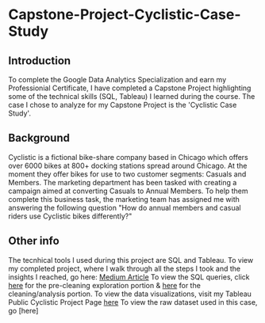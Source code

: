 # Capstone-Project-Cyclistic-Case-Study
## Introduction
To complete the Google Data Analytics Specialization and earn my Professionial Certificate, I have completed a Capstone Project highlighting some of the technical skills (SQL, Tableau) I learned during the course. The case I chose to analyze for my Capstone Project is the 'Cyclistic Case Study'.

## Background
Cyclistic is a fictional bike-share company based in Chicago which offers over 6000 bikes at 800+ docking stations spread around Chicago. At the moment they offer bikes for use to two customer segments: Casuals and Members.
The marketing department has been tasked with creating a campaign aimed at converting Casuals to Annual Members. To help them complete this business task, the marketing team has assigned me with answering the following question "How do annual members and casual riders use Cyclistic bikes differently?"

## Other info
The tecnhical tools I used during this project are SQL and Tableau.
To view my completed project, where I walk through all the steps I took and the insights I reached, go here: [Medium Article](https://medium.com/p/df0d978b87ef/edit)
To view the SQL queries, click [here](https://github.com/shiggins98/Capstone-Project-Cyclistic-Case-Study/edit/main/README.md) for the pre-cleaning exploration portion & [here](https://github.com/shiggins98/Capstone-Project-Cyclistic-Case-Study/edit/main/README.md) for the cleaning/analysis portion.
To view the data visualizations, visit my Tableau Public Cyclistic Project Page [here](https://public.tableau.com/app/profile/samuel.higgins1292)
To view the raw dataset used in this case, go [here]
